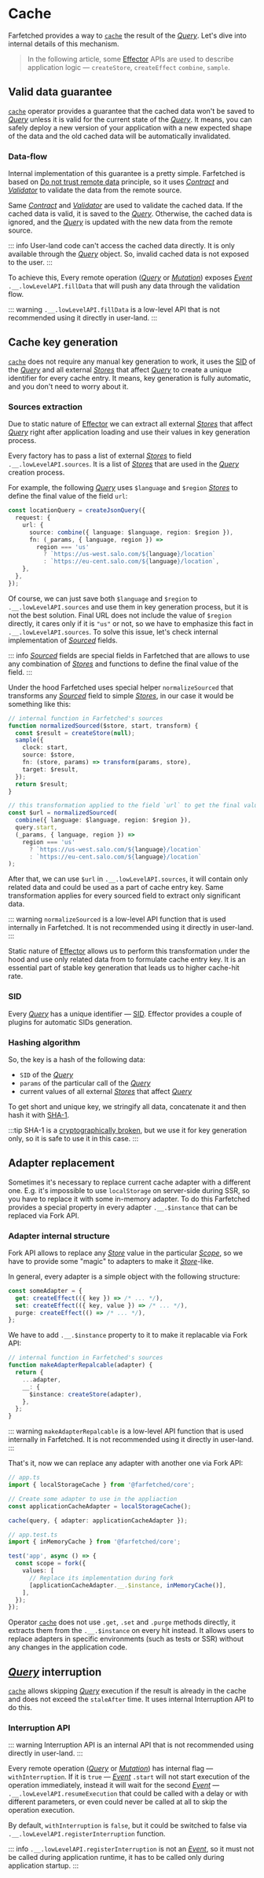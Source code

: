 # Cache

Farfetched provides a way to [`cache`](/api/operators/cache) the result of the [_Query_](/api/primitives/query). Let's dive into internal details of this mechanism.

> In the following article, some [Effector](https://effector.dev) APIs are used to describe application logic — `createStore`, `createEffect` `combine`, `sample`.

## Valid data guarantee

[`cache`](/api/operators/cache) operator provides a guarantee that the cached data won't be saved to [_Query_](/api/primitives/query) unless it is valid for the current state of the [_Query_](/api/primitives/query). It means, you can safely deploy a new version of your application with a new expected shape of the data and the old cached data will be automatically invalidated.

### Data-flow

Internal implementation of this guarantee is a pretty simple. Farfetched is based on [Do not trust remote data](/statements/never_trust) principle, so it uses [_Contract_](/api/primitives/contract) and [_Validator_](/api/primitives/validator) to validate the data from the remote source.

Same [_Contract_](/api/primitives/contract) and [_Validator_](/api/primitives/validator) are used to validate the cached data. If the cached data is valid, it is saved to the [_Query_](/api/primitives/query). Otherwise, the cached data is ignored, and the [_Query_](/api/primitives/query) is updated with the new data from the remote source.

::: info
User-land code can't access the cached data directly. It is only available through the [_Query_](/api/primitives/query) object. So, invalid cached data is not exposed to the user.
:::

To achieve this, Every remote operation ([_Query_](/api/primitives/query) or [_Mutation_](/api/primitives/mutation)) exposes [_Event_](https://effector.dev/docs/api/effector/event) `.__.lowLevelAPI.fillData` that will push any data through the validation flow.

::: warning
`.__.lowLevelAPI.fillData` is a low-level API that is not recommended using it directly in user-land.
:::

## Cache key generation

[`cache`](/api/operators/cache) does not require any manual key generation to work, it uses the [SID](/recipes/sids) of the [_Query_](/api/primitives/query) and all external [_Stores_](https://effector.dev/docs/api/effector/store) that affect [_Query_](/api/primitives/query) to create a unique identifier for every cache entry. It means, key generation is fully automatic, and you don't need to worry about it.

### Sources extraction

Due to static nature of [Effector](/statements/effector) we can extract all external [_Stores_](https://effector.dev/docs/api/effector/store) that affect [_Query_](/api/primitives/query) right after application loading and use their values in key generation process.

Every factory has to pass a list of external [_Stores_](https://effector.dev/docs/api/effector/store) to field `.__.lowLevelAPI.sources`. It is a list of [_Stores_](https://effector.dev/docs/api/effector/store) that are used in the [_Query_](/api/primitives/query) creation process.

For example, the following [_Query_](/api/primitives/query) uses `$language` and `$region` [_Stores_](https://effector.dev/docs/api/effector/store) to define the final value of the field `url`:

```ts
const locationQuery = createJsonQuery({
  request: {
    url: {
      source: combine({ language: $language, region: $region }),
      fn: (_params, { language, region }) =>
        region === 'us'
          ? `https://us-west.salo.com/${language}/location`
          : `https://eu-cent.salo.com/${language}/location`,
    },
  },
});
```

Of course, we can just save both `$language` and `$region` to `.__.lowLevelAPI.sources` and use them in key generation process, but it is not the best solution. Final URL does not include the value of `$region` directly, it cares only if it is `"us"` or not, so we have to emphasize this fact in `.__.lowLevelAPI.sources`. To solve this issue, let's check internal implementation of [_Sourced_](/api/primitives/sourced) fields.

::: info
[_Sourced_](/api/primitives/sourced) fields are special fields in Farfetched that are allows to use any combination of [_Stores_](https://effector.dev/docs/api/effector/store) and functions to define the final value of the field.
:::

Under the hood Farfetched uses special helper `normalizeSourced` that transforms any [_Sourced_](/api/primitives/sourced) field to simple [_Stores_](https://effector.dev/docs/api/effector/store), in our case it would be something like this:

```ts
// internal function in Farfetched's sources
function normalizedSourced($store, start, transform) {
  const $result = createStore(null);
  sample({
    clock: start,
    source: $store,
    fn: (store, params) => transform(params, store),
    target: $result,
  });
  return $result;
}

// this transformation applied to the field `url` to get the final value
const $url = normalizedSourced(
  combine({ language: $language, region: $region }),
  query.start,
  (_params, { language, region }) =>
    region === 'us'
      ? `https://us-west.salo.com/${language}/location`
      : `https://eu-cent.salo.com/${language}/location`
);
```

After that, we can use `$url` in `.__.lowLevelAPI.sources`, it will contain only related data and could be used as a part of cache entry key. Same transformation applies for every sourced field to extract only significant data.

::: warning
`normalizeSourced` is a low-level API function that is used internally in Farfetched. It is not recommended using it directly in user-land.
:::

Static nature of [Effector](/statements/effector) allows us to perform this transformation under the hood and use only related data from to formulate cache entry key. It is an essential part of stable key generation that leads us to higher cache-hit rate.

### SID

Every [_Query_](/api/primitives/query) has a unique identifier — [SID](/recipes/sids). Effector provides a couple of plugins for automatic SIDs generation.

<!--@include: ../shared/sids_plugins.md-->

### Hashing algorithm

So, the key is a hash of the following data:

- `SID` of the [_Query_](/api/primitives/query)
- `params` of the particular call of the [_Query_](/api/primitives/query)
- current values of all external [_Stores_](https://effector.dev/docs/api/effector/store) that affect [_Query_](/api/primitives/query)

To get short and unique key, we stringify all data, concatenate it and then hash it with [SHA-1](https://en.wikipedia.org/wiki/SHA-1).

:::tip
SHA-1 is a [cryptographically broken](https://blog.mozilla.org/security/2017/02/23/the-end-of-sha-1-on-the-public-web/), but we use it for key generation only, so it is safe to use it in this case.
:::

## Adapter replacement

Sometimes it's necessary to replace current cache adapter with a different one. E.g. it's impossible to use `localStorage` on server-side during SSR, so you have to replace it with some in-memory adapter. To do this Farfetched provides a special property in every adapter `.__.$instance` that can be replaced via Fork API.

### Adapter internal structure

Fork API allows to replace any [_Store_](https://effector.dev/docs/api/effector/store) value in the particular [_Scope_](https://effector.dev/docs/api/effector/scope/), so we have to provide some "magic" to adapters to make it [_Store_](https://effector.dev/docs/api/effector/store)-like.

In general, every adapter is a simple object with the following structure:

```ts
const someAdapter = {
  get: createEffect(({ key }) => /* ... */),
  set: createEffect(({ key, value }) => /* ... */),
  purge: createEffect(() => /* ... */),
};
```

We have to add `.__.$instance` property to it to make it replacable via Fork API:

```ts
// internal function in Farfetched's sources
function makeAdapterRepalcable(adapter) {
  return {
    ...adapter,
    __: {
      $instance: createStore(adapter),
    },
  };
}
```

::: warning
`makeAdapterRepalcable` is a low-level API function that is used internally in Farfetched. It is not recommended using it directly in user-land.
:::

That's it, now we can replace any adapter with another one via Fork API:

```ts
// app.ts
import { localStorageCache } from '@farfetched/core';

// Create some adapter to use in the appliaction
const applicationCacheAdapter = localStorageCache();

cache(query, { adapter: applicationCacheAdapter });

// app.test.ts
import { inMemoryCache } from '@farfetched/core';

test('app', async () => {
  const scope = fork({
    values: [
      // Replace its implementation during fork
      [applicationCacheAdapter.__.$instance, inMemoryCache()],
    ],
  });
});
```

Operator [`cache`](/api/operators/cache) does not use `.get`, `.set` and `.purge` methods directly, it extracts them from the `.__.$instance` on every hit instead. It allows users to replace adapters in specific environments (such as tests or SSR) without any changes in the application code.

## [_Query_](/api/primitives/query) interruption

[`cache`](/api/operators/cache) allows skipping [_Query_](/api/primitives/query) execution if the result is already in the cache and does not exceed the `staleAfter` time. It uses internal Interruption API to do this.

### Interruption API

::: warning
Interruption API is an internal API that is not recommended using directly in user-land.
:::

Every remote operation ([_Query_](/api/primitives/query) or [_Mutation_](/api/primitives/mutation)) has internal flag — `withInterruption`. If it is `true` — [_Event_](https://effector.dev/docs/api/effector/event) `.start` will not start execution of the operation immediately, instead it will wait for the second [_Event_](https://effector.dev/docs/api/effector/event) — `.__.lowLevelAPI.resumeExecution` that could be called with a delay or with different parameters, or even could never be called at all to skip the operation execution.

By default, `withInterruption` is `false`, but it could be switched to false via `.__.lowLevelAPI.registerInterruption` function.

::: info
`.__.lowLevelAPI.registerInterruption` is not an [_Event_](https://effector.dev/docs/api/effector/event), so it must not be called during application runtime, it has to be called only during application startup.
:::
